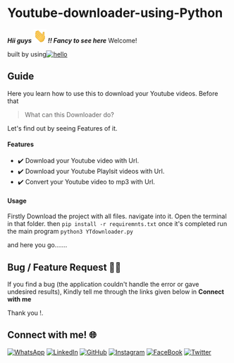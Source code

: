# Youtube-downloader-using-Python

***Hii guys ![hello](https://github.com/LakshmiDeepak9653/resoures1/blob/main/wave.gif) !! Fancy to see here*** 
Welcome!

built by using[![hello](https://img.shields.io/badge/Python-pytube-brightgreen)](https://pytube.io/en/latest/)
## Guide 
Here you learn how to use this to download your Youtube videos.
Before that 
> What can this Downloader do?

Let's find out by seeing Features of it.
#### Features
- ✔️ Download your Youtube video with Url.  
- ✔️ Download your Youtube Playlsit videos with Url.
- ✔️ Convert your Youtube video to mp3 with Url.

#### Usage
Firstly Download the project with all files.
navigate into it.
Open the terminal in that folder.
then `pip install -r requiremnts.txt`
once it's completed run the main program `python3 YTdownloader.py`

and here you go.......


## Bug / Feature Request :man_technologist:

If you find a bug (the application couldn't handle the error or gave undesired results), Kindly tell me through the links given below in **Connect with me**

Thank you !.



## Connect with me! 🌐
[![WhatsApp](https://img.icons8.com/bubbles/100/000000/whatsapp.png)](https://wa.me/+919491184607)
[![LinkedIn](https://img.icons8.com/bubbles/100/000000/linkedin.png)](https://www.linkedin.com/in/lakshmi-deeapk-karumuri-402460207)
[![GitHub](https://img.icons8.com/bubbles/100/000000/github.png)](https://github.com/LakshmiDeepak9653)
[![Instagram](https://img.icons8.com/bubbles/100/000000/instagram-new.png)](https://www.instagram.com/deepakvevo/)
[![FaceBook](https://img.icons8.com/bubbles/100/000000/facebook.png)](https://www.facebook.com/deepak.karumuri.3)
[![Twitter](https://img.icons8.com/bubbles/100/000000/twitter.png)](https://twitter.com/deepak_karumuri)
